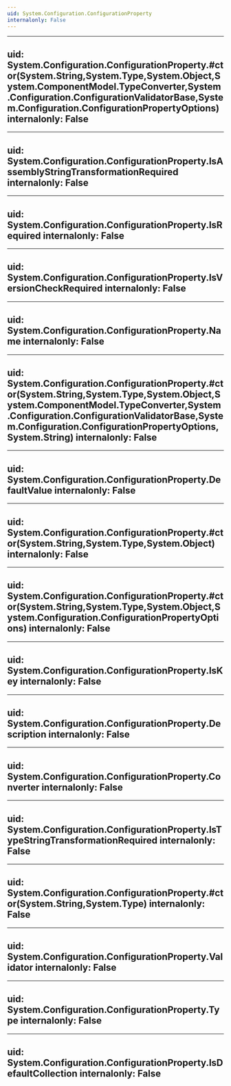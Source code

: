 ```yaml
---
uid: System.Configuration.ConfigurationProperty
internalonly: False
---
```


---
uid: System.Configuration.ConfigurationProperty.#ctor(System.String,System.Type,System.Object,System.ComponentModel.TypeConverter,System.Configuration.ConfigurationValidatorBase,System.Configuration.ConfigurationPropertyOptions)
internalonly: False
---

---
uid: System.Configuration.ConfigurationProperty.IsAssemblyStringTransformationRequired
internalonly: False
---

---
uid: System.Configuration.ConfigurationProperty.IsRequired
internalonly: False
---

---
uid: System.Configuration.ConfigurationProperty.IsVersionCheckRequired
internalonly: False
---

---
uid: System.Configuration.ConfigurationProperty.Name
internalonly: False
---

---
uid: System.Configuration.ConfigurationProperty.#ctor(System.String,System.Type,System.Object,System.ComponentModel.TypeConverter,System.Configuration.ConfigurationValidatorBase,System.Configuration.ConfigurationPropertyOptions,System.String)
internalonly: False
---

---
uid: System.Configuration.ConfigurationProperty.DefaultValue
internalonly: False
---

---
uid: System.Configuration.ConfigurationProperty.#ctor(System.String,System.Type,System.Object)
internalonly: False
---

---
uid: System.Configuration.ConfigurationProperty.#ctor(System.String,System.Type,System.Object,System.Configuration.ConfigurationPropertyOptions)
internalonly: False
---

---
uid: System.Configuration.ConfigurationProperty.IsKey
internalonly: False
---

---
uid: System.Configuration.ConfigurationProperty.Description
internalonly: False
---

---
uid: System.Configuration.ConfigurationProperty.Converter
internalonly: False
---

---
uid: System.Configuration.ConfigurationProperty.IsTypeStringTransformationRequired
internalonly: False
---

---
uid: System.Configuration.ConfigurationProperty.#ctor(System.String,System.Type)
internalonly: False
---

---
uid: System.Configuration.ConfigurationProperty.Validator
internalonly: False
---

---
uid: System.Configuration.ConfigurationProperty.Type
internalonly: False
---

---
uid: System.Configuration.ConfigurationProperty.IsDefaultCollection
internalonly: False
---
